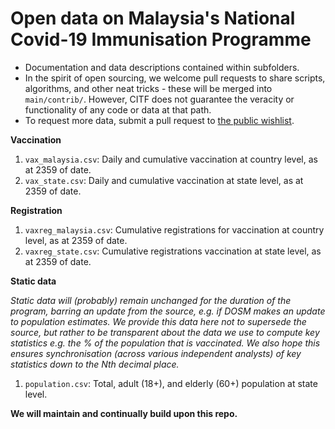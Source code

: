 # Open data on Malaysia's National Covid-​19 Immunisation Programme 
+ Documentation and data descriptions contained within subfolders. 
+ In the spirit of open sourcing, we welcome pull requests to share scripts, algorithms, and other neat tricks - these will be merged into `main/contrib/`. However, CITF does not guarantee the veracity or functionality of any code or data at that path.
+ To request more data, submit a pull request to [the public wishlist](https://github.com/CITF-Malaysia/citf-public/blob/main/WISHLIST.md).

**Vaccination**
1) `vax_malaysia.csv`: Daily and cumulative vaccination at country level, as at 2359 of date.
2) `vax_state.csv`: Daily and cumulative vaccination at state level, as at 2359 of date.

**Registration**
1) `vaxreg_malaysia.csv`: Cumulative registrations for vaccination at country level, as at 2359 of date.
2) `vaxreg_state.csv`: Cumulative registrations vaccination at state level, as at 2359 of date.

**Static data**

_Static data will (probably) remain unchanged for the duration of the program, barring an update from the source, e.g. if DOSM makes an update to population estimates. We provide this data here not to supersede the source, but rather to be transparent about the data we use to compute key statistics e.g. the % of the population that is vaccinated. We also hope this ensures synchronisation (across various independent analysts) of key statistics down to the Nth decimal place._

1) `population.csv`: Total, adult (18+), and elderly (60+) population at state level.


**We will maintain and continually build upon this repo.**
